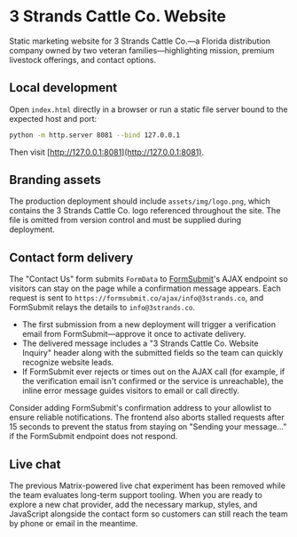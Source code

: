 # 3 Strands Cattle Co. Website

Static marketing website for 3 Strands Cattle Co.—a Florida distribution company owned by two veteran families—highlighting mission, premium livestock offerings, and contact options.

## Local development

Open `index.html` directly in a browser or run a static file server bound to the expected host and port:

```bash
python -m http.server 8081 --bind 127.0.0.1
```

Then visit [http://127.0.0.1:8081](http://127.0.0.1:8081).

## Branding assets

The production deployment should include `assets/img/logo.png`, which contains the 3 Strands Cattle Co. logo referenced throughout the site. The file is omitted from version control and must be supplied during deployment.

## Contact form delivery

The "Contact Us" form submits `FormData` to [FormSubmit](https://formsubmit.co)'s AJAX endpoint so visitors can stay on the page while a confirmation message appears. Each request is sent to `https://formsubmit.co/ajax/info@3strands.co`, and FormSubmit relays the details to `info@3strands.co`.

- The first submission from a new deployment will trigger a verification email from FormSubmit—approve it once to activate delivery.
- The delivered message includes a "3 Strands Cattle Co. Website Inquiry" header along with the submitted fields so the team can quickly recognize website leads.
- If FormSubmit ever rejects or times out on the AJAX call (for example, if the verification email isn't confirmed or the service is unreachable), the inline error message guides visitors to email or call directly.

Consider adding FormSubmit's confirmation address to your allowlist to ensure reliable notifications. The frontend also aborts stalled requests after 15 seconds to prevent the status from staying on "Sending your message…" if the FormSubmit endpoint does not respond.

## Live chat

The previous Matrix-powered live chat experiment has been removed while the team evaluates long-term support tooling. When you are ready to explore a new chat provider, add the necessary markup, styles, and JavaScript alongside the contact form so customers can still reach the team by phone or email in the meantime.
